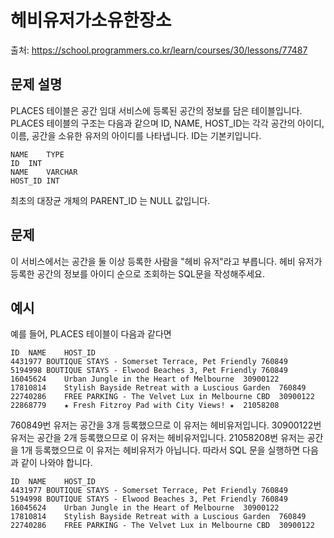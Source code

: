 # 헤비유저가소유한장소

출처: https://school.programmers.co.kr/learn/courses/30/lessons/77487

## 문제 설명

PLACES 테이블은 공간 임대 서비스에 등록된 공간의 정보를 담은 테이블입니다. PLACES 테이블의 구조는 다음과 같으며 ID, NAME, HOST_ID는 각각 공간의 아이디, 이름, 공간을 소유한 유저의 아이디를 나타냅니다. ID는 기본키입니다.

```
NAME	TYPE
ID	INT
NAME	VARCHAR
HOST_ID	INT
```

최초의 대장균 개체의 PARENT_ID 는 NULL 값입니다.

## 문제

이 서비스에서는 공간을 둘 이상 등록한 사람을 "헤비 유저"라고 부릅니다. 헤비 유저가 등록한 공간의 정보를 아이디 순으로 조회하는 SQL문을 작성해주세요.

## 예시

예를 들어, PLACES 테이블이 다음과 같다면

```
ID	NAME	HOST_ID
4431977	BOUTIQUE STAYS - Somerset Terrace, Pet Friendly	760849
5194998	BOUTIQUE STAYS - Elwood Beaches 3, Pet Friendly	760849
16045624	Urban Jungle in the Heart of Melbourne	30900122
17810814	Stylish Bayside Retreat with a Luscious Garden	760849
22740286	FREE PARKING - The Velvet Lux in Melbourne CBD	30900122
22868779	★ Fresh Fitzroy Pad with City Views! ★	21058208
```

760849번 유저는 공간을 3개 등록했으므로 이 유저는 헤비유저입니다.
30900122번 유저는 공간을 2개 등록했으므로 이 유저는 헤비유저입니다.
21058208번 유저는 공간을 1개 등록했으므로 이 유저는 헤비유저가 아닙니다.
따라서 SQL 문을 실행하면 다음과 같이 나와야 합니다.

```
ID	NAME	HOST_ID
4431977	BOUTIQUE STAYS - Somerset Terrace, Pet Friendly	760849
5194998	BOUTIQUE STAYS - Elwood Beaches 3, Pet Friendly	760849
16045624	Urban Jungle in the Heart of Melbourne	30900122
17810814	Stylish Bayside Retreat with a Luscious Garden	760849
22740286	FREE PARKING - The Velvet Lux in Melbourne CBD	30900122
```
